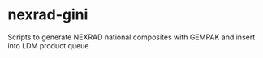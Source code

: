 nexrad-gini
===========

Scripts to generate NEXRAD national composites with GEMPAK and insert into LDM product queue
